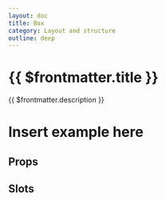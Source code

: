 ```yaml
---
layout: doc
title: Box
category: Layout and structure
outline: deep
---
```


# {{ $frontmatter.title }}

<Lede>
{{ $frontmatter.description }}
</Lede>

# Insert example here

## Props

<PropsTable />

## Slots

<SlotsTable />
